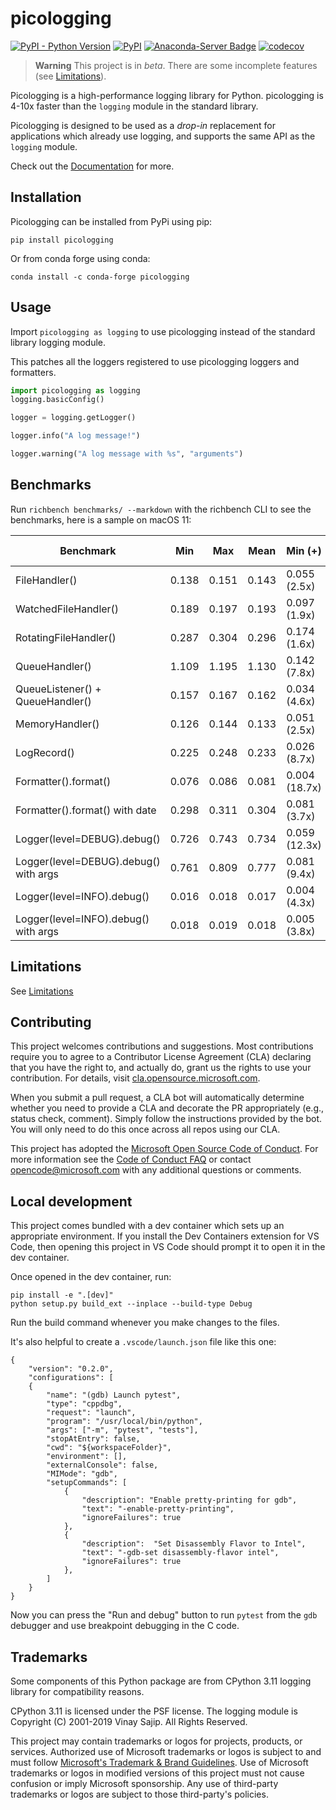 # picologging

[![PyPI - Python Version](https://img.shields.io/pypi/pyversions/picologging)](https://pypi.org/project/picologging/)
[![PyPI](https://img.shields.io/pypi/v/picologging)](https://pypi.org/project/picologging/)
[![Anaconda-Server Badge](https://anaconda.org/conda-forge/picologging/badges/version.svg)](https://anaconda.org/conda-forge/picologging)
[![codecov](https://codecov.io/gh/microsoft/picologging/branch/main/graph/badge.svg?token=KHs6FpQlVW)](https://codecov.io/gh/microsoft/picologging)

> **Warning**
> This project is in *beta*.
> There are some incomplete features (see [Limitations](https://microsoft.github.io/picologging/limitations.html)).

Picologging is a high-performance logging library for Python. picologging is 4-10x faster than the `logging` module in the standard library.

Picologging is designed to be used as a *drop-in* replacement for applications which already use logging, and supports the same API as the `logging` module.

Check out the [Documentation](https://microsoft.github.io/picologging/) for more.

## Installation

Picologging can be installed from PyPi using pip:

```console
pip install picologging
```

Or from conda forge using conda:

```console
conda install -c conda-forge picologging
```

## Usage

Import `picologging as logging` to use picologging instead of the standard library logging module.

This patches all the loggers registered to use picologging loggers and formatters.

```python
import picologging as logging
logging.basicConfig()

logger = logging.getLogger()

logger.info("A log message!")

logger.warning("A log message with %s", "arguments")
```

## Benchmarks

Run `richbench benchmarks/ --markdown` with the richbench CLI to see the benchmarks, here is a sample on macOS 11:

|                             Benchmark | Min     | Max     | Mean    | Min (+)         | Max (+)         | Mean (+)        |
|---------------------------------------|---------|---------|---------|-----------------|-----------------|-----------------|
|                         FileHandler() | 0.138   | 0.151   | 0.143   | 0.055 (2.5x)    | 0.063 (2.4x)    | 0.058 (2.5x)    |
|                  WatchedFileHandler() | 0.189   | 0.197   | 0.193   | 0.097 (1.9x)    | 0.101 (1.9x)    | 0.099 (1.9x)    |
|                 RotatingFileHandler() | 0.287   | 0.304   | 0.296   | 0.174 (1.6x)    | 0.178 (1.7x)    | 0.176 (1.7x)    |
|                        QueueHandler() | 1.109   | 1.195   | 1.130   | 0.142 (7.8x)    | 0.151 (7.9x)    | 0.147 (7.7x)    |
|      QueueListener() + QueueHandler() | 0.157   | 0.167   | 0.162   | 0.034 (4.6x)    | 0.039 (4.3x)    | 0.037 (4.3x)    |
|                       MemoryHandler() | 0.126   | 0.144   | 0.133   | 0.051 (2.5x)    | 0.059 (2.5x)    | 0.054 (2.5x)    |
|                           LogRecord() | 0.225   | 0.248   | 0.233   | 0.026 (8.7x)    | 0.029 (8.5x)    | 0.028 (8.4x)    |
|                  Formatter().format() | 0.076   | 0.086   | 0.081   | 0.004 (18.7x)   | 0.005 (18.9x)   | 0.004 (19.1x)   |
|        Formatter().format() with date | 0.298   | 0.311   | 0.304   | 0.081 (3.7x)    | 0.087 (3.6x)    | 0.084 (3.6x)    |
|           Logger(level=DEBUG).debug() | 0.726   | 0.743   | 0.734   | 0.059 (12.3x)   | 0.061 (12.3x)   | 0.060 (12.3x)   |
| Logger(level=DEBUG).debug() with args | 0.761   | 0.809   | 0.777   | 0.081 (9.4x)    | 0.087 (9.3x)    | 0.084 (9.2x)    |
|            Logger(level=INFO).debug() | 0.016   | 0.018   | 0.017   | 0.004 (4.3x)    | 0.005 (3.8x)    | 0.004 (4.1x)    |
|  Logger(level=INFO).debug() with args | 0.018   | 0.019   | 0.018   | 0.005 (3.8x)    | 0.005 (3.8x)    | 0.005 (3.7x)    |

## Limitations

See [Limitations](https://microsoft.github.io/picologging/limitations.html)

## Contributing

This project welcomes contributions and suggestions.  Most contributions require you to agree to a
Contributor License Agreement (CLA) declaring that you have the right to, and actually do, grant us
the rights to use your contribution. For details, visit [cla.opensource.microsoft.com](https://cla.opensource.microsoft.com).

When you submit a pull request, a CLA bot will automatically determine whether you need to provide
a CLA and decorate the PR appropriately (e.g., status check, comment). Simply follow the instructions
provided by the bot. You will only need to do this once across all repos using our CLA.

This project has adopted the [Microsoft Open Source Code of Conduct](https://opensource.microsoft.com/codeofconduct/).
For more information see the [Code of Conduct FAQ](https://opensource.microsoft.com/codeofconduct/faq/) or
contact [opencode@microsoft.com](mailto:opencode@microsoft.com) with any additional questions or comments.

## Local development

This project comes bundled with a dev container which sets up an appropriate environment. If you install the Dev Containers extension for VS Code, then opening this project in VS Code should prompt it to open it in the dev container.

Once opened in the dev container, run:

```
pip install -e ".[dev]"
python setup.py build_ext --inplace --build-type Debug
```

Run the build command whenever you make changes to the files.

It's also helpful to create a `.vscode/launch.json` file like this one:

```
{
    "version": "0.2.0",
    "configurations": [
    {
        "name": "(gdb) Launch pytest",
        "type": "cppdbg",
        "request": "launch",
        "program": "/usr/local/bin/python",
        "args": ["-m", "pytest", "tests"],
        "stopAtEntry": false,
        "cwd": "${workspaceFolder}",
        "environment": [],
        "externalConsole": false,
        "MIMode": "gdb",
        "setupCommands": [
            {
                "description": "Enable pretty-printing for gdb",
                "text": "-enable-pretty-printing",
                "ignoreFailures": true
            },
            {
                "description":  "Set Disassembly Flavor to Intel",
                "text": "-gdb-set disassembly-flavor intel",
                "ignoreFailures": true
            },
        ]
    }
}
```

Now you can press the "Run and debug" button to run `pytest` from the `gdb` debugger
and use breakpoint debugging in the C code.

## Trademarks

Some components of this Python package are from CPython 3.11 logging library for compatibility reasons.

CPython 3.11 is licensed under the PSF license.
The logging module is Copyright (C) 2001-2019 Vinay Sajip. All Rights Reserved.

This project may contain trademarks or logos for projects, products, or services. Authorized use of Microsoft 
trademarks or logos is subject to and must follow 
[Microsoft's Trademark & Brand Guidelines](https://www.microsoft.com/en-us/legal/intellectualproperty/trademarks/usage/general).
Use of Microsoft trademarks or logos in modified versions of this project must not cause confusion or imply Microsoft sponsorship.
Any use of third-party trademarks or logos are subject to those third-party's policies.
